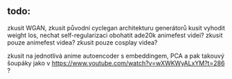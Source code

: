 ## todo:
zkusit WGAN, zkusit původní cyclegan architekturu generátorů
kusit vyhodit weight los, nechat self-regularizaci
obohatit ade20k animefest videi? 
zkusit pouze animefest videa?
zkusit pouze cosplay videa?

zkusit na jednotlivá anime autoencoder s embeddingem, PCA a pak takouvý šoupáky jako v https://www.youtube.com/watch?v=wXWKWyALxYM?t=286 ?
